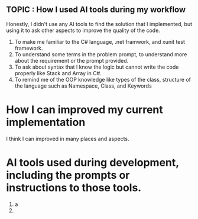 ## TOPIC : How I used AI tools during my workflow
Honestly, I didn't use any AI tools to find the solution that I implemented, but using it to ask other aspects to improve the quality of the code.
1. To make me familiar to the C# language, .net framwork, and xunit test framework.
2. To understand some terms in the problem prompt, to understand more about the requirement or the prompt provided.
3. To ask about syntax that I know the logic but cannot write the code properly like Stack and Array in C#.
4. To remind me of the OOP knowledge like types of the class, structure of the language such as Namespace, Class, and Keywords 

# How I can improved my current implementation
  I think I can improved in many places and aspects.

# AI tools used during development, including the prompts or instructions to those tools.
1. a
2. 
